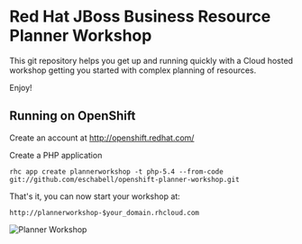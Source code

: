 Red Hat JBoss Business Resource Planner Workshop
================================================
This git repository helps you get up and running quickly with a 
Cloud hosted workshop getting you started with complex planning 
of resources.

Enjoy!

Running on OpenShift
--------------------

Create an account at http://openshift.redhat.com/

Create a PHP application

    rhc app create plannerworkshop -t php-5.4 --from-code git://github.com/eschabell/openshift-planner-workshop.git

That's it, you can now start your workshop at:

    http://plannerworkshop-$your_domain.rhcloud.com

![Planner Workshop](https://raw.githubusercontent.com/eschabell/openshift-planner-workshop/master/php/cover.png)

